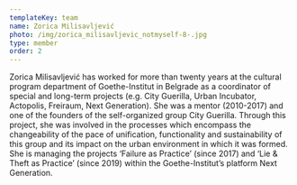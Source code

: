 ```yaml
---
templateKey: team
name: Zorica Milisavljević
photo: /img/zorica_milisavljevic_notmyself-8-.jpg
type: member
order: 2
---
```

Zorica Milisavljević has worked for more than twenty years at the cultural program department of Goethe-Institut in Belgrade as a coordinator of special and long-term projects (e.g. City Guerilla, Urban Incubator, Actopolis, Freiraum, Next Generation). She was a mentor (2010-2017) and one of the founders of the self-organized group City Guerilla. Through this project, she was involved in the processes which encompass the changeability of the pace of unification, functionality and sustainability of this group and its impact on the urban environment in which it was formed.
She is managing the projects ‘Failure as Practice’ (since 2017) and ‘Lie & Theft as Practice’ (since 2019) within the Goethe-Institut’s platform Next Generation.
